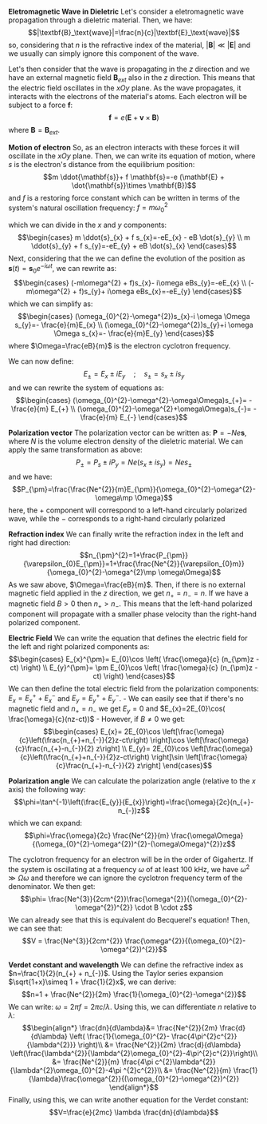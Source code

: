 **Eletromagnetic Wave in Dieletric**
Let's consider a eletromagnetic wave propagation through a dieletric material. Then, we have: $$|\textbf{B}_\text{wave}|=\frac{n}{c}|\textbf{E}_\text{wave}|$$
so, considering that $n$ is the refractive index of the material, $|\textbf{B}|\ll|\textbf{E}|$ and we usually can simply ignore this component of the wave.

Let's then consider that the wave is propagating in the $z$ direction and we have an external magnetic field $\mathbf{B}_{ext}$ also in the $z$ direction. This means that the electric field oscillates in the $xOy$ plane. As the wave propagates, it interacts with the electrons of the material's atoms. Each electron will be subject to a force $\textbf{f}$:
$$\textbf{f}=e(\textbf{E}+\textbf{v}\times \mathbf{B})$$
where $\mathbf{B}=\mathbf{B}_{ext}$.

**Motion of electron**
So, as an electron interacts with these forces it will oscillate in the $xOy$ plane. Then, we can write its equation of motion, where $s$ is the electron's distance from the equilibrium position:
$$m \ddot{\mathbf{s}}+ f \mathbf{s}=-e (\mathbf{E} + \dot{\mathbf{s}}\times \mathbf{B})$$
and $f$ is a restoring force constant which can be written in terms of the system's natural oscillation frequency: $f=m \omega_{0}^{2}$
 
which we can divide in the $x$ and $y$ components:
$$\begin{cases}
m \ddot{s}_{x} + f s_{x}=-eE_{x} - eB \dot{s}_{y} \\
m \ddot{s}_{y} + f s_{y}=-eE_{y} + eB \dot{s}_{x}
\end{cases}$$
Next, considering that the we can define the evolution of the position as $\mathbf{s}(t)=\mathbf{s}_{0}e^{-i\omega t}$, we can rewrite as:
$$\begin{cases}
(-m\omega^{2} + f)s_{x}- i\omega eBs_{y}=-eE_{x} \\
(-m\omega^{2} + f)s_{y}+ i\omega eBs_{x}=-eE_{y}
\end{cases}$$
which we can simplify as:
$$\begin{cases}
(\omega_{0}^{2}-\omega^{2})s_{x}-i \omega \Omega s_{y}=- \frac{e}{m}E_{x} \\
(\omega_{0}^{2}-\omega^{2})s_{y}+i \omega \Omega s_{x}=- \frac{e}{m}E_{y}
\end{cases}$$
where $\Omega=\frac{eB}{m}$ is the electron cyclotron frequency.

We can now define: 
$$E_{\pm}=E_{x}\pm i E_{y} \quad;\quad s_{\pm}=s_{x}\pm i s_{y}$$
and we can rewrite the system of equations as:
$$\begin{cases}
(\omega_{0}^{2}-\omega^{2}-\omega\Omega)s_{+}= -\frac{e}{m} E_{+} \\
(\omega_{0}^{2}-\omega^{2}+\omega\Omega)s_{-}= -\frac{e}{m} E_{-}
\end{cases}$$

**Polarization vector**
The polarization vector can be written as: $\mathbf{P}=-Ne \mathbf{s}$, where $N$ is the volume electron density of the dieletric material.
We can apply the same transformation as above:
$$P_{\pm}=P_{s}\pm i P_{y}=Ne (s_{x}\pm is_{y})=Ne s_{\pm}$$
and we have:
$$P_{\pm}=\frac{\frac{Ne^{2}}{m}E_{\pm}}{\omega_{0}^{2}-\omega^{2}-\omega\mp \Omega}$$
here, the $+$ component will correspond to a left-hand circularly polarized wave, while the $-$ corresponds to a right-hand circularly polarized

**Refraction index**
We can finally write the refraction index in the left and right had direction:
$$n_{\pm}^{2}=1+\frac{P_{\pm}}{\varepsilon_{0}E_{\pm}}=1+\frac{\frac{Ne^{2}}{\varepsilon_{0}m}}{\omega_{0}^{2}-\omega^{2}\mp \omega\Omega}$$
As we saw above, $\Omega=\frac{eB}{m}$. Then, if there is no external magnetic field applied in the $z$ direction, we get $n_{+}=n_{-}=n$. If we have a magnetic field $B>0$ then $n_{+}>n_{-}$. This means that the left-hand polarized component will propagate with a smaller phase velocity than the right-hand polarized component.

**Electric Field**
We can write the equation that defines the electric field for the left and right polarized components as:
$$\begin{cases}
E_{x}^{\pm}= E_{0}\cos \left( \frac{\omega}{c} (n_{\pm}z - ct) \right) \\
E_{y}^{\pm}= \pm E_{0}\cos \left( \frac{\omega}{c} (n_{\pm}z - ct) \right)
\end{cases}$$
We can then define the total electric field from the polarization components: $E_{x}=E_{x}^{+}+E_{x}^{-}$ and $E_{y}=E_{y}^{+}+E_{y}^{-}$.
    - We can easily see that if there's no magnetic field and $n_{+}=n_{-}$ we get $E_{y}=0$ and $E_{x}=2E_{0}\cos( \frac{\omega}{c}(nz-ct))$ 
    - However, if $B\neq0$ we get: 
$$\begin{cases}
E_{x}= 2E_{0}\cos \left[\frac{\omega}{c}\left(\frac{n_{+}+n_{-}}{2}z-ct\right) \right]\cos \left[\frac{\omega}{c}\frac{n_{+}-n_{-}}{2} z\right] \\
E_{y}= 2E_{0}\cos \left[\frac{\omega}{c}\left(\frac{n_{+}+n_{-}}{2}z-ct\right) \right]\sin \left[\frac{\omega}{c}\frac{n_{+}-n_{-}}{2} z\right]
\end{cases}$$

**Polarization angle**
We can calculate the polarization angle (relative to the $x$ axis) the following way:
$$\phi=\tan^{-1}\left(\frac{E_{y}}{E_{x}}\right)=\frac{\omega}{2c}(n_{+}-n_{-})z$$
which we can expand:
$$\phi=\frac{\omega}{2c} \frac{Ne^{2}}{m} \frac{\omega\Omega}{(\omega_{0}^{2}-\omega^{2})^{2}-(\omega\Omega)^{2}}z$$

The cyclotron frequency for an electron will be in the order of Gigahertz. If the system is oscillating at a frequency $\omega$ of at least 100 kHz, we have $\omega^{2}\gg \Omega \omega$ and therefore we can ignore the cyclotron frequency term of the denominator. We then get:
$$\phi= \frac{Ne^{3}}{2cm^{2}}\frac{\omega^{2}}{(\omega_{0}^{2}-\omega^{2})^{2}} \cdot B \cdot z$$
We can already see that this is equivalent do Becquerel's equation! Then, we can see that:
$$V = \frac{Ne^{3}}{2cm^{2}} \frac{\omega^{2}}{(\omega_{0}^{2}-\omega^{2})^{2}}$$

**Verdet constant and wavelength**
We can define the refractive index as $n=\frac{1}{2}(n_{+} + n_{-})$. Using the Taylor series expansion $\sqrt{1+x}\simeq 1 + \frac{1}{2}x$, we can derive:
$$n=1 + \frac{Ne^{2}}{2m} \frac{1}{\omega_{0}^{2}-\omega^{2}}$$
We can write: $\omega=2\pi f=2\pi c/\lambda$. Using this, we can differentiate $n$ relative to $\lambda$:
$$\begin{align*}
\frac{dn}{d\lambda}&= \frac{Ne^{2}}{2m} \frac{d}{d\lambda} \left( \frac{1}{\omega_{0}^{2}- \frac{4\pi^{2}c^{2}}{\lambda^{2}}} \right)\\
&= \frac{Ne^{2}}{2m} \frac{d}{d\lambda} \left(\frac{\lambda^{2}}{\lambda^{2}\omega_{0}^{2}-4\pi^{2}c^{2}}\right)\\
&= \frac{Ne^{2}}{m} \frac{4\pi c^{2}\lambda^{2}}{\lambda^{2}\omega_{0}^{2}-4\pi ^{2}c^{2}}\\
&= \frac{Ne^{2}}{m} \frac{1}{\lambda}\frac{\omega^{2}}{(\omega_{0}^{2}-\omega^{2})^{2}}
\end{align*}$$
Finally, using this, we can write another equation for the Verdet constant:
$$V=\frac{e}{2mc} \lambda \frac{dn}{d\lambda}$$

